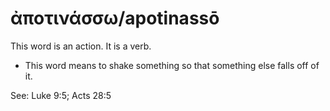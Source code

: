 # ἀποτινάσσω/apotinassō
This word is an action. It is a verb.
* This word means to shake something so that something else falls off of it.

See: Luke 9:5; Acts 28:5
